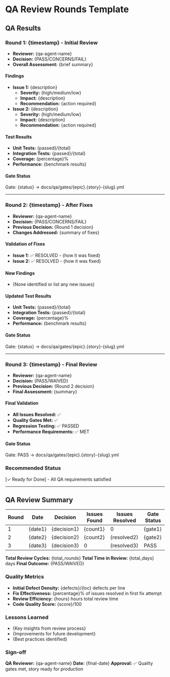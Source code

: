 # QA Review Rounds Template

## QA Results

### Round 1: {timestamp} - Initial Review
- **Reviewer:** {qa-agent-name}
- **Decision:** {PASS/CONCERNS/FAIL}
- **Overall Assessment:** {brief summary}

#### Findings
- **Issue 1:** {description}
  - **Severity:** {high/medium/low}
  - **Impact:** {description}
  - **Recommendation:** {action required}
- **Issue 2:** {description}
  - **Severity:** {high/medium/low}
  - **Impact:** {description}
  - **Recommendation:** {action required}

#### Test Results
- **Unit Tests:** {passed}/{total}
- **Integration Tests:** {passed}/{total}
- **Coverage:** {percentage}%
- **Performance:** {benchmark results}

#### Gate Status
Gate: {status} → docs/qa/gates/{epic}.{story}-{slug}.yml

---

### Round 2: {timestamp} - After Fixes
- **Reviewer:** {qa-agent-name}
- **Decision:** {PASS/CONCERNS/FAIL}
- **Previous Decision:** {Round 1 decision}
- **Changes Addressed:** {summary of fixes}

#### Validation of Fixes
- **Issue 1:** ✅ RESOLVED - {how it was fixed}
- **Issue 2:** ✅ RESOLVED - {how it was fixed}

#### New Findings
- {None identified or list any new issues}

#### Updated Test Results
- **Unit Tests:** {passed}/{total}
- **Integration Tests:** {passed}/{total}
- **Coverage:** {percentage}%
- **Performance:** {benchmark results}

#### Gate Status
Gate: {status} → docs/qa/gates/{epic}.{story}-{slug}.yml

---

### Round 3: {timestamp} - Final Review
- **Reviewer:** {qa-agent-name}
- **Decision:** {PASS/WAIVED}
- **Previous Decision:** {Round 2 decision}
- **Final Assessment:** {summary}

#### Final Validation
- **All Issues Resolved:** ✅
- **Quality Gates Met:** ✅
- **Regression Testing:** ✅ PASSED
- **Performance Requirements:** ✅ MET

#### Gate Status
Gate: PASS → docs/qa/gates/{epic}.{story}-{slug}.yml

### Recommended Status
[✓ Ready for Done] - All QA requirements satisfied

---

## QA Review Summary

| Round | Date | Decision | Issues Found | Issues Resolved | Gate Status |
|-------|------|----------|--------------|-----------------|-------------|
| 1 | {date1} | {decision1} | {count1} | 0 | {gate1} |
| 2 | {date2} | {decision2} | {count2} | {resolved2} | {gate2} |
| 3 | {date3} | {decision3} | 0 | {resolved3} | PASS |

**Total Review Cycles:** {total_rounds}
**Total Time in Review:** {total_days} days
**Final Outcome:** {PASS/WAIVED}

### Quality Metrics
- **Initial Defect Density:** {defects}/{loc} defects per line
- **Fix Effectiveness:** {percentage}% of issues resolved in first fix attempt
- **Review Efficiency:** {hours} hours total review time
- **Code Quality Score:** {score}/100

### Lessons Learned
- {Key insights from review process}
- {Improvements for future development}
- {Best practices identified}

### Sign-off
**QA Reviewer:** {qa-agent-name}
**Date:** {final-date}
**Approval:** ✅ Quality gates met, story ready for production
